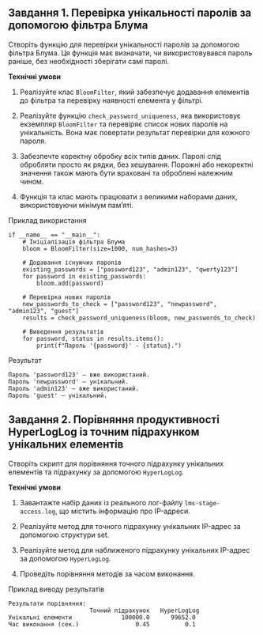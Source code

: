 ## Завдання 1. Перевірка унікальності паролів за допомогою фільтра Блума

Створіть функцію для перевірки унікальності паролів за допомогою фільтра Блума. Ця функція має визначати, чи використовувався пароль раніше, без необхідності зберігати самі паролі.

**Технічні умови**

1. Реалізуйте клас `BloomFilter`, який забезпечує додавання елементів до фільтра та перевірку наявності елемента у фільтрі.

2. Реалізуйте функцію `check_password_uniqueness`, яка використовує екземпляр `BloomFilter` та перевіряє список нових паролів на унікальність. Вона має повертати результат перевірки для кожного пароля.

3. Забезпечте коректну обробку всіх типів даних. Паролі слід обробляти просто як рядки, без хешування. Порожні або некоректні значення також мають бути враховані та оброблені належним чином.

4. Функція та клас мають працювати з великими наборами даних, використовуючи мінімум пам’яті.

Приклад використання

```
if __name__ == "__main__":
    # Ініціалізація фільтра Блума
    bloom = BloomFilter(size=1000, num_hashes=3)

    # Додавання існуючих паролів
    existing_passwords = ["password123", "admin123", "qwerty123"]
    for password in existing_passwords:
        bloom.add(password)

    # Перевірка нових паролів
    new_passwords_to_check = ["password123", "newpassword", "admin123", "guest"]
    results = check_password_uniqueness(bloom, new_passwords_to_check)

    # Виведення результатів
    for password, status in results.items():
        print(f"Пароль '{password}' - {status}.")

```

Результат

```
Пароль 'password123' — вже використаний.
Пароль 'newpassword' — унікальний.
Пароль 'admin123' — вже використаний.
Пароль 'guest' — унікальний.
```

## Завдання 2. Порівняння продуктивності HyperLogLog із точним підрахунком унікальних елементів

Створіть скрипт для порівняння точного підрахунку унікальних елементів та підрахунку за допомогою `HyperLogLog`.

**Технічні умови**

1. Завантажте набір даних із реального лог-файлу `lms-stage-access.log`, що містить інформацію про IP-адреси.

2. Реалізуйте метод для точного підрахунку унікальних IP-адрес за допомогою структури set.

3. Реалізуйте метод для наближеного підрахунку унікальних IP-адрес за допомогою `HyperLogLog`.

4. Проведіть порівняння методів за часом виконання.

Приклад виводу результатів

```
Результати порівняння:
                       Точний підрахунок   HyperLogLog
Унікальні елементи              100000.0      99652.0
Час виконання (сек.)                0.45          0.1
```
